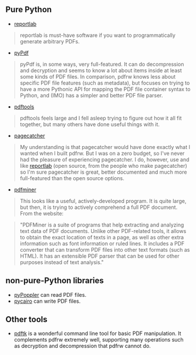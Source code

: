 ## Pure Python ##

  * [reportlab](http://www.reportlab.org/)

> reportlab is must-have software if you want to programmatically
> generate arbitrary PDFs.

  * [pyPdf](http://pybrary.net/pyPdf/)

> pyPdf is, in some ways, very full-featured.
> It can do decompression and decryption and seems
> to know a lot about items inside at least some
> kinds of PDF files.  In comparison, pdfrw knows
> less about specific PDF file features (such as
> metadata), but focuses on trying to have a more
> Pythonic API for mapping the PDF file container
> syntax to Python, and (IMO) has a simpler and
> better PDF file parser.

  * [pdftools](http://www.boddie.org.uk/david/Projects/Python/pdftools/index.html)

> pdftools feels large and I fell asleep trying to figure
> out how it all fit together, but many others have
> done useful things with it.

  * [pagecatcher](http://www.reportlab.com/docs/pagecatcher-ds.pdf)

> My understanding is that pagecatcher would have done
> exactly what I wanted when I built pdfrw.  But I was
> on a zero budget, so I've never had the pleasure of
> experiencing pagecatcher.  I do, however, use and
> like [reportlab](http://www.reportlab.org/)
> (open source, from the people who make pagecatcher)
> so I'm sure pagecatcher is great, better documented
> and much more full-featured than the open source
> options.

  * [pdfminer](http://www.unixuser.org/~euske/python/pdfminer/index.html)

> This looks like a useful, actively-developed program.  It is quite
> large, but then, it is trying to actively comprehend a full PDF
> document.  From the website:

> "PDFMiner is a suite of programs that help extracting and analyzing text data of PDF documents. Unlike other PDF-related tools, it allows to obtain the exact location of texts in a page, as well as other extra information such as font information or ruled lines. It includes a PDF converter that can transform PDF files into other text formats (such as HTML). It has an extensible PDF parser that can be used for other purposes instead of text analysis."



## non-pure-Python libraries ##

  * [pyPoppler](https://launchpad.net/poppler-python/) can read PDF files.
  * [pycairo](http://www.cairographics.org/pycairo/) can write PDF files.

## Other tools ##

  * [pdftk](http://www.accesspdf.com/pdftk/) is a wonderful command line tool for basic PDF manipulation.  It complements pdfrw extremely well, supporting many operations such as decryption and decompression that pdfrw cannot do.